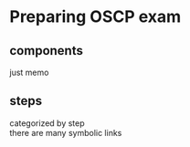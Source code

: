 # Preparing OSCP exam

## components
just memo  

## steps
categorized by step  
there are many symbolic links
